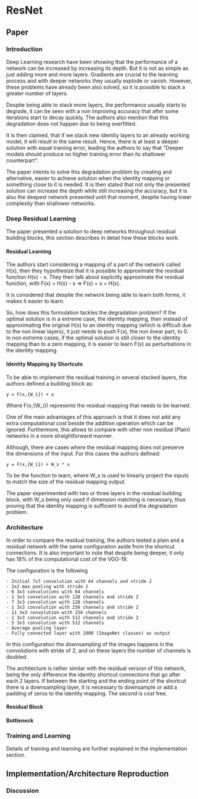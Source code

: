 # ResNet 

## Paper 


### Introduction 

Deep Learning research have been showing that the performance of a network can be increased by increasing its depth. 
But it is not as simple as just adding more and more layers. Gradients are crucial to the learning process and with deeper
networks they usually explode or vanish. However, these problems have already been also solved, so it is possible to stack 
a greater number of layers.

Despite being able to stack more layers, the performance usually starts to degrade, it can be seen with a non improving
accuracy that after some iterations start to decay quickly. The authors also mention that this degradation does not happen 
due to being overfitted.

It is then claimed, that if we stack new identity layers to an already working model, it will result in the same result.
Hence, there is at least a deeper solution with equal training error, leading the authors to say that "Deeper models 
should produce no higher training error than its shallower counterpart".

The paper intents to solve this degradation problem by creating and alternative, easier to achieve solution when the 
identity mapping or something close to it is needed. It is then stated that not only the presented solution can increase 
the depth while still increasing the accuracy, but it is also the deepest network presented until that moment, despite 
having lower complexity than shallower networks. 

### Deep Residual Learning 

The paper presented a solution to deep networks throughout residual building blocks, this section describes in detail 
how these blocks work. 

#### Residual Learning 

The authors start considering a mapping of a part of the network called H(x), then they hypothesize that it is possible to
 approximate the residual function H(x) - x. They then talk about explicitly approximate the residual function, with 
 F(x) = H(x) - x => F(x) + x = H(x). 
 
It is considered that despite the network being able to learn both forms, it makes it easier to learn.

So, how does this formulation tackles the degradation problem? If the optimal solution is in a extreme case, the identity mapping,
then instead of approximating the original H(x) to an identity mapping (which is difficult due to the non linear layers),
it just needs to push F(x), the non linear part, to 0. In non extreme cases, if the optimal solution is still closer to 
the identity mapping than to a zero mapping, it is easier to learn F(x) as perturbations in the identity mapping. 


#### Identity Mapping by Shortcuts

To be able to implement the residual training in several stacked layers, the authors defined a building block as: 

    y = F(x,{W_i}) + x

Where F(x,{W_i}) represents the residual mapping that needs to be learned. 

One of the main advantages of this approach is that it does not add any extra computational cost beside the addition operation
 which can be ignored. Furthermore, this allows to compare with other non residual (Plain) networks in a more straightforward manner. 

Although, there are cases where the residual mapping does not preserve the dimensions of the input. For this cases the 
authors defined: 

    y = F(x,{W_i}) + W_x * x
    
To be the function to learn, where W_s is used to linearly project the inputs to match the size of the residual 
mapping output.

The paper experimented with two or three layers in the residual building block, with W_s being only used if dimension 
matching is necessary, thus proving that the identity mapping is sufficient to avoid the degradation problem. 


### Architecture 

In order to compare the residual training, the authors tested a plain and a residual network with the same configuration 
aside from the shortcut connections. It is also important to note that despite being deeper, it only has 18% of the computational
cost of the VGG-19. 

The configuration is the following 

    - Initial 7x7 convolution with 64 channels and stride 2
    - 2x2 max pooling with stride 2 
    - 6 3x3 convolutions with 64 channels 
    - 1 3x3 convolution with 128 channels and stride 2
    - 7 3x3 convolution with 128 channels
    - 1 3x3 convolution with 256 channels and stride 2
    - 11 3x3 convolution with 256 channels
    - 1 3x3 convolution with 512 channels and stride 2
    - 5 3x3 convolution with 512 channels
    - Average pooling layer 
    - Fully connected layer with 1000 (ImageNet classes) as output 

In this configuration the downsampling of the images happens in the convolutions with stride of 2, and on these layers 
the number of channels is doubled. 

The architecture is rather similar with the residual version of this network, being the only difference the identity 
shortcut connections that go after each 2 layers. If between the starting and the ending point of the shortcut there is 
a downsampling layer, it is necessary to downsample or add a padding of zeros to the identity mapping. The second is cost
 free. 

#### Residual Block

#### Bottleneck




### Training and Learning 

Details of training and learning are further explained in the implementation section.


## Implementation/Architecture Reproduction 


### Discussion 



